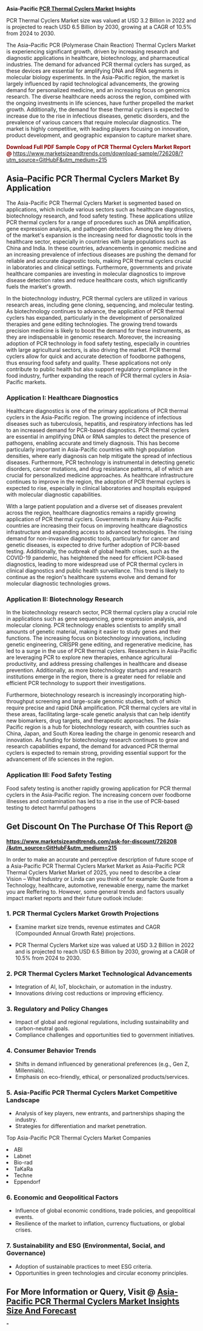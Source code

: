<p><strong>Asia-Pacific&nbsp;<a href=""https://www.marketsizeandtrends.com/download-sample/726208/&amp;utm_source=GitHubF&amp;utm_medium=215"">PCR Thermal Cyclers Market</a> Insights</strong></p><p>PCR Thermal Cyclers Market size was valued at USD 3.2 Billion in 2022 and is projected to reach USD 6.5 Billion by 2030, growing at a CAGR of 10.5% from 2024 to 2030.</p><p><p>The Asia–Pacific PCR (Polymerase Chain Reaction) Thermal Cyclers Market is experiencing significant growth, driven by increasing research and diagnostic applications in healthcare, biotechnology, and pharmaceutical industries. The demand for advanced PCR thermal cyclers has surged, as these devices are essential for amplifying DNA and RNA segments in molecular biology experiments. In the Asia-Pacific region, the market is largely influenced by rapid technological advancements, the growing demand for personalized medicine, and an increasing focus on genomics research. The diverse healthcare needs across the region, combined with the ongoing investments in life sciences, have further propelled the market growth. Additionally, the demand for these thermal cyclers is expected to increase due to the rise in infectious diseases, genetic disorders, and the prevalence of various cancers that require molecular diagnostics. The market is highly competitive, with leading players focusing on innovation, product development, and geographic expansion to capture market share.<p><strong><span style="color: #800000;">Download Full PDF Sample Copy of PCR Thermal Cyclers Market Report @</span>&nbsp;</strong><a href="https://www.marketsizeandtrends.com/download-sample/726208/?utm_source=GitHubF&amp;utm_medium=215" target="_blank">https://www.marketsizeandtrends.com/download-sample/726208/?utm_source=GitHubF&amp;utm_medium=215</a></p></p><h2>Asia–Pacific PCR Thermal Cyclers Market By Application</h2><p>The Asia-Pacific PCR Thermal Cyclers Market is segmented based on applications, which include various sectors such as healthcare diagnostics, biotechnology research, and food safety testing. These applications utilize PCR thermal cyclers for a range of procedures such as DNA amplification, gene expression analysis, and pathogen detection. Among the key drivers of the market's expansion is the increasing need for diagnostic tools in the healthcare sector, especially in countries with large populations such as China and India. In these countries, advancements in genomic medicine and an increasing prevalence of infectious diseases are pushing the demand for reliable and accurate diagnostic tools, making PCR thermal cyclers crucial in laboratories and clinical settings. Furthermore, governments and private healthcare companies are investing in molecular diagnostics to improve disease detection rates and reduce healthcare costs, which significantly fuels the market's growth.<p>In the biotechnology industry, PCR thermal cyclers are utilized in various research areas, including gene cloning, sequencing, and molecular testing. As biotechnology continues to advance, the application of PCR thermal cyclers has expanded, particularly in the development of personalized therapies and gene editing technologies. The growing trend towards precision medicine is likely to boost the demand for these instruments, as they are indispensable in genomic research. Moreover, the increasing adoption of PCR technology in food safety testing, especially in countries with large agricultural sectors, is also driving the market. PCR thermal cyclers allow for quick and accurate detection of foodborne pathogens, thus ensuring food safety and quality. These applications not only contribute to public health but also support regulatory compliance in the food industry, further expanding the reach of PCR thermal cyclers in Asia-Pacific markets.</p><h3>Application I: Healthcare Diagnostics</h3><p>Healthcare diagnostics is one of the primary applications of PCR thermal cyclers in the Asia-Pacific region. The growing incidence of infectious diseases such as tuberculosis, hepatitis, and respiratory infections has led to an increased demand for PCR-based diagnostics. PCR thermal cyclers are essential in amplifying DNA or RNA samples to detect the presence of pathogens, enabling accurate and timely diagnosis. This has become particularly important in Asia-Pacific countries with high population densities, where early diagnosis can help mitigate the spread of infectious diseases. Furthermore, PCR technology is instrumental in detecting genetic disorders, cancer mutations, and drug resistance patterns, all of which are crucial for personalized medicine approaches. As healthcare infrastructure continues to improve in the region, the adoption of PCR thermal cyclers is expected to rise, especially in clinical laboratories and hospitals equipped with molecular diagnostic capabilities.<p>With a large patient population and a diverse set of diseases prevalent across the region, healthcare diagnostics remains a rapidly growing application of PCR thermal cyclers. Governments in many Asia-Pacific countries are increasing their focus on improving healthcare diagnostics infrastructure and expanding access to advanced technologies. The rising demand for non-invasive diagnostic tools, particularly for cancer and genetic diseases, is expected to drive further adoption of PCR-based testing. Additionally, the outbreak of global health crises, such as the COVID-19 pandemic, has heightened the need for efficient PCR-based diagnostics, leading to more widespread use of PCR thermal cyclers in clinical diagnostics and public health surveillance. This trend is likely to continue as the region's healthcare systems evolve and demand for molecular diagnostic technologies grows.</p><h3>Application II: Biotechnology Research</h3><p>In the biotechnology research sector, PCR thermal cyclers play a crucial role in applications such as gene sequencing, gene expression analysis, and molecular cloning. PCR technology enables scientists to amplify small amounts of genetic material, making it easier to study genes and their functions. The increasing focus on biotechnology innovations, including genetic engineering, CRISPR gene editing, and regenerative medicine, has led to a surge in the use of PCR thermal cyclers. Researchers in Asia-Pacific are leveraging PCR to explore new therapies, enhance agricultural productivity, and address pressing challenges in healthcare and disease prevention. Additionally, as more biotechnology startups and research institutions emerge in the region, there is a greater need for reliable and efficient PCR technology to support their investigations.<p>Furthermore, biotechnology research is increasingly incorporating high-throughput screening and large-scale genomic studies, both of which require precise and rapid DNA amplification. PCR thermal cyclers are vital in these areas, facilitating large-scale genetic analysis that can help identify new biomarkers, drug targets, and therapeutic approaches. The Asia-Pacific region is a hub for biotechnology research, with countries such as China, Japan, and South Korea leading the charge in genomic research and innovation. As funding for biotechnology research continues to grow and research capabilities expand, the demand for advanced PCR thermal cyclers is expected to remain strong, providing essential support for the advancement of life sciences in the region.</p><h3>Application III: Food Safety Testing</h3><p>Food safety testing is another rapidly growing application for PCR thermal cyclers in the Asia-Pacific region. The increasing concern over foodborne illnesses and contamination has led to a rise in the use of PCR-based testing to detect harmful pathogens</p><h2><strong>Get Discount On The Purchase Of This Report @&nbsp;</strong></h2><p><strong><a href=""https://www.marketsizeandtrends.com/ask-for-discount/726208/&amp;utm_source=GitHubF&amp;utm_medium=215"" target=""_blank"">https://www.marketsizeandtrends.com/ask-for-discount/726208<br />/&amp;utm_source=GitHubF&amp;utm_medium=215</a></strong></p><p>In order to make an accurate and perceptive description of future scope of a Asia-Pacific&nbsp;PCR Thermal Cyclers Market Market as Asia-Pacific&nbsp;PCR Thermal Cyclers Market Market of 2025, you need to describe a clear Vision &ndash; What Industry or Linda can you think of for example: Quote from a Technology, healthcare, automotive, renewable energy, name the market you are Reffering to. However, some general trends and factors usually impact market reports and their future outlook include:</p><h3>1.&nbsp;<strong>PCR Thermal Cyclers Market Growth Projections</strong></h3><ul><li>Examine market size trends, revenue estimates and CAGR (Compounded Annual Growth Rate) projections.</li><li><p>PCR Thermal Cyclers Market size was valued at USD 3.2 Billion in 2022 and is projected to reach USD 6.5 Billion by 2030, growing at a CAGR of 10.5% from 2024 to 2030.</p></li></ul><h3>2.&nbsp;<strong>PCR Thermal Cyclers Market Technological Advancements</strong></h3><ul><li>Integration of AI, IoT, blockchain, or automation in the industry.</li><li>Innovations driving cost reductions or improving efficiency.</li></ul><h3>3.&nbsp;<strong>Regulatory and Policy Changes</strong></h3><ul><li>Impact of global and regional regulations, including sustainability and carbon-neutral goals.</li><li>Compliance challenges and opportunities tied to government initiatives.</li></ul><h3>4.&nbsp;<strong>Consumer Behavior Trends</strong></h3><ul><li>Shifts in demand influenced by generational preferences (e.g., Gen Z, Millennials).</li><li>Emphasis on eco-friendly, ethical, or personalized products/services.</li></ul><h3>5.&nbsp;<strong>Asia-Pacific PCR Thermal Cyclers Market Competitive Landscape</strong></h3><ul><li>Analysis of key players, new entrants, and partnerships shaping the industry.</li><li>Strategies for differentiation and market penetration.</li></ul><p data-pm-slice=""1 1 []"">Top Asia-Pacific PCR Thermal Cyclers Market Companies</p><div data-test-id=""""><p><li>ABI</li><li> Labnet</li><li> Bio-rad</li><li> TaKaRa</li><li> Techne</li><li> Eppendorf</li></p></div><h3>6.&nbsp;<strong>Economic and Geopolitical Factors</strong></h3><ul><li>Influence of global economic conditions, trade policies, and geopolitical events.</li><li>Resilience of the market to inflation, currency fluctuations, or global crises.</li></ul><h3>7.&nbsp;<strong>Sustainability and ESG (Environmental, Social, and Governance)</strong></h3><ul><li>Adoption of sustainable practices to meet ESG criteria.</li><li>Opportunities in green technologies and circular economy principles.</li></ul><h2><strong>For More Information or Query, Visit @&nbsp;</strong><a href=""https://www.verifiedmarketreports.com/product/pcr-thermal-cyclers-market/"" target=""_blank"">Asia-Pacific PCR Thermal Cyclers Market Insights Size And Forecast</a></h2>"
